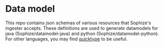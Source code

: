 # Data model
This repo contains json schemas of various resources that Sophize's ingester accepts. These definitions are used to generate datamodels for java (Sophize/datamodel-java) and python (Sophize/datamodel-python). For other languages, you may find [quicktype](https://github.com/quicktype/quicktype) to be useful.
